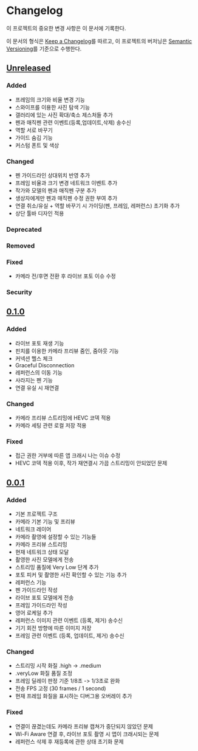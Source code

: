 # Changelog

이 프로젝트의 중요한 변경 사항은 이 문서에 기록한다.

이 문서의 형식은 [Keep a Changelog](https://keepachangelog.com/en/1.1.0/)를 따르고,
이 프로젝트의 버저닝은 [Semantic Versioning](https://semver.org/spec/v2.0.0.html)를 기준으로 수행한다.

## [Unreleased]

### Added

- 프레임의 크기와 비율 변경 기능
- 스와이프를 이용한 사진 탐색 기능
- 갤러리에 있는 사진 확대/축소 제스처들 추가
- 펜과 매직펜 관련 이벤트(등록,업데이트,삭제) 송수신
- 역할 서로 바꾸기
- 가이드 숨김 기능 
- 커스텀 폰트 및 색상

### Changed

- 펜 가이드라인 상대위치 반영 추가
- 프레임 비율과 크기 변경 네트워크 이벤트 추가
- 작가와 모델의 펜과 매직펜 구분 추가
- 생상자에게만 펜과 매직펜 수정 권한 부여 추가
- 연결 취소/유실 + 역할 바꾸기 시 가이딩(펜, 프레임, 레퍼런스) 초기화 추가
- 상단 툴바 디자인 적용

### Deprecated


### Removed


### Fixed

- 카메라 전/후면 전환 후 라이브 포토 이슈 수정

### Security


## [0.1.0]

### Added

- 라이브 포토 재생 기능
- 핀치를 이용한 카메라 프리뷰 줌인, 줌아웃 기능
- 커넥션 헬스 체크
- Graceful Disconnection
- 레퍼런스의 이동 기능
- 사라지는 펜 기능
- 연결 유실 시 재연결

### Changed

- 카메라 프리뷰 스트리밍에 HEVC 코덱 적용
- 카메라 세팅 관련 로컬 저장 적용

### Fixed

- 접근 권한 거부에 따른 앱 크래시 나는 이슈 수정
- HEVC 코덱 적용 이후, 작가 재연결시 가끔 스트리밍이 안되었던 문제


## [0.0.1]

### Added

- 기본 프로젝트 구조
- 카메라 기본 기능 및 프리뷰 
- 네트워크 레이어
- 카메라 촬영에 설정할 수 있는 기능들
- 카메라 프리뷰 스트리밍
- 현재 네트워크 상태 모달
- 촬영한 사진 모델에게 전송
- 스트리밍 품질에 Very Low 단계 추가
- 포토 피커 및 촬영한 사진 확인할 수 있는 기능 추가
- 레퍼런스 기능
- 펜 가이드라인 작성
- 라이브 포토 모델에게 전송
- 프레임 가이드라인 작성
- 영어 로케일 추가
- 레퍼런스 이미지 관련 이벤트 (등록, 제거) 송수신
- 기기 회전 방향에 따른 이미지 저장
- 프레임 관련 이벤트 (등록, 업데이트, 제거) 송수신

### Changed

- 스트리밍 시작 화질 .high -> .medium
- .veryLow 화질 품질 조정
- 프레임 딜레이 판정 기준 1/8초 -> 1/3초로 완화
- 전송 FPS 고정 (30 frames / 1 second)
- 현재 프레임 화질을 표시하는 디버그용 오버레이 추가

### Fixed

- 연결이 끊겼는데도 카메라 프리뷰 캡쳐가 중단되지 않았던 문제
- Wi-Fi Aware 연결 후, 라이브 포토 촬영 시 앱이 크래시되는 문제
- 레퍼런스 삭제 후 재등록에 관한 상태 초기화 문제

[0.1.0]: https://github.com/DeveloperAcademy-POSTECH/2025-C6-A11-QueendomJaerim/compare/v0.0.1...v0.1.0
[0.0.1]: https://github.com/DeveloperAcademy-POSTECH/2025-C6-A11-QueendomJaerim/releases/tag/v0.0.1
[unreleased]: hhttps://github.com/DeveloperAcademy-POSTECH/2025-C6-A11-QueendomJaerim
